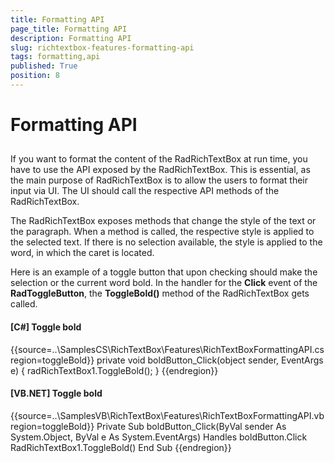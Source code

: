 ```yaml
---
title: Formatting API
page_title: Formatting API
description: Formatting API
slug: richtextbox-features-formatting-api
tags: formatting,api
published: True
position: 8
---
```


# Formatting API



## 

If you want to format the content of the RadRichTextBox at run time, you have to use the API exposed by the RadRichTextBox.
        	This is essential, as the main purpose of RadRichTextBox is to allow the users to format their input via UI. The UI should
        	call the respective API methods of the RadRichTextBox.
        

The RadRichTextBox exposes methods that change the style of the text or the paragraph. When a method is called, the respective
        	style is applied to the selected text. If there is no selection available, the style is applied to the word, in which the caret is located.
        

Here is an example of a toggle button that upon checking should make the selection or the current word bold.
        	In the handler for the __Click__ event of the __RadToggleButton__, the 
        	__ToggleBold()__ method of the RadRichTextBox gets called.
        

#### __[C#] Toggle bold__

{{source=..\SamplesCS\RichTextBox\Features\RichTextBoxFormattingAPI.cs region=toggleBold}}
	        private void boldButton_Click(object sender, EventArgs e)
	        {
	            radRichTextBox1.ToggleBold();
	        }
	{{endregion}}



#### __[VB.NET] Toggle bold__

{{source=..\SamplesVB\RichTextBox\Features\RichTextBoxFormattingAPI.vb region=toggleBold}}
	    Private Sub boldButton_Click(ByVal sender As System.Object, ByVal e As System.EventArgs) Handles boldButton.Click
	        RadRichTextBox1.ToggleBold()
	    End Sub
	{{endregion}}


